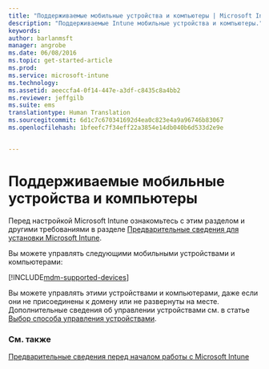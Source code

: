 ```yaml
---
title: "Поддерживаемые мобильные устройства и компьютеры | Microsoft Intune"
description: "Поддерживаемые Intune мобильные устройства и компьютеры."
keywords: 
author: barlanmsft
manager: angrobe
ms.date: 06/08/2016
ms.topic: get-started-article
ms.prod: 
ms.service: microsoft-intune
ms.technology: 
ms.assetid: aeeccfa4-0f14-447e-a3df-c8435c8a4bb2
ms.reviewer: jeffgilb
ms.suite: ems
translationtype: Human Translation
ms.sourcegitcommit: 6d1c7c670341692d4ea0c823e4a9a96746b83067
ms.openlocfilehash: 1bfeefc7f34eff22a3854e14db040b6d533d2e9e


---
```


# Поддерживаемые мобильные устройства и компьютеры

Перед настройкой Microsoft Intune ознакомьтесь с этим разделом и другими требованиями в разделе [Предварительные сведения для установки Microsoft Intune](what-to-know-before-you-start-microsoft-intune.md).

Вы можете управлять следующими мобильными устройствами и компьютерами:

[!INCLUDE[mdm-supported-devices](../includes/mdm-supported-devices.md)]

Вы можете управлять этими устройствами и компьютерами, даже если они не присоединены к домену или не развернуты на месте. Дополнительные сведения об управлении устройствами см. в статье [Выбор способа управления устройствами](/Intune/get-started/choose-how-to-manage-devices).


### См. также
[Предварительные сведения перед началом работы с Microsoft Intune](what-to-know-before-you-start-microsoft-intune.md)



<!--HONumber=Aug16_HO4-->


